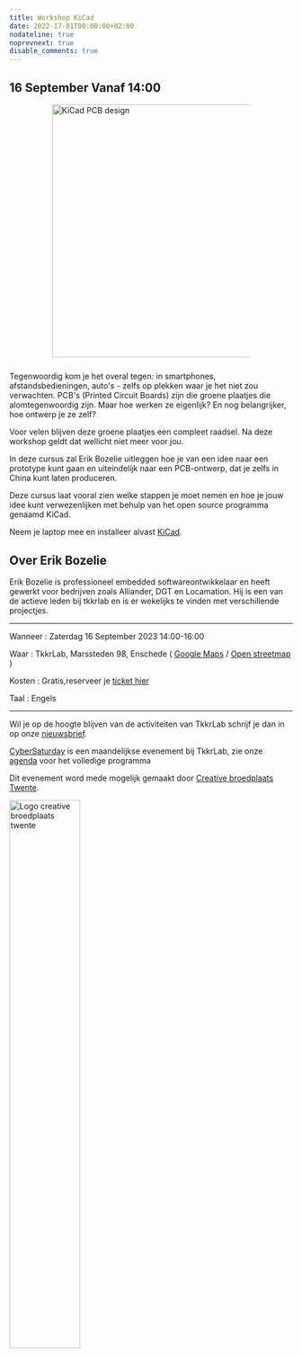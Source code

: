 ```yaml
---
title: Workshop KiCad
date: 2022-17-01T00:00:00+02:00
nodateline: true
noprevnext: true
disable_comments: true
---
```


## 16 September Vanaf 14:00 ##

<div style="margin: 0 15% 5%;">
<img src="/images/kicad_pcbnew.png" width="450px"  alt="KiCad PCB design">
</div>

Tegenwoordig kom je het overal tegen: in smartphones, afstandsbedieningen, auto's - zelfs op plekken waar je het niet zou verwachten. PCB's (Printed Circuit Boards) zijn die groene plaatjes die alomtegenwoordig zijn. Maar hoe werken ze eigenlijk? En nog belangrijker, hoe ontwerp je ze zelf?

Voor velen blijven deze groene plaatjes een compleet raadsel. Na deze workshop geldt dat wellicht niet meer voor jou.

In deze cursus zal Erik Bozelie uitleggen hoe je van een idee naar een prototype kunt gaan en uiteindelijk naar een PCB-ontwerp, dat je zelfs in China kunt laten produceren.

Deze cursus laat vooral zien welke stappen je moet nemen en hoe je jouw idee kunt verwezenlijken met behulp van het open source programma genaamd KiCad.

Neem je laptop mee en installeer alvast [KiCad](https://www.kicad.org/download/).
## Over Erik Bozelie

Erik Bozelie is professioneel embedded softwareontwikkelaar en heeft gewerkt voor bedrijven zoals Alliander, DGT en Locamation. Hij is een van de actieve leden bij tkkrlab en is er wekelijks te vinden met verschillende projectjes.

<hr>

Wanneer : Zaterdag 16 September 2023 14:00-16:00

Waar : TkkrLab, Marssteden 98, Enschede ( [Google Maps](https://www.google.com/maps/place/TkkrLab/@52.2162911,6.8203277,19z/data=!4m8!1m2!3m1!2sTkkrLab!3m4!1s0x47b8146d5a073413:0x19afd02a9c840a4!8m2!3d52.216342!4d6.8205508) / [Open streetmap](https://www.openstreetmap.org/search?query=marssteden%2098%2Censchede#map=19/52.21634/6.82055) )


Kosten : Gratis,reserveer je [ticket hier](https://tickets.tkkrlab.space/TkkrLab/u7ufu/)

Taal : Engels

<hr>

Wil je op de hoogte blijven van de activiteiten van TkkrLab schrijf je dan in op onze [nieuwsbrief](http://eepurl.com/gLxrLD).

[CyberSaturday](/cybersaturdays/cybersaturday/) is een maandelijkse evenement bij TkkrLab, zie onze [agenda](/agenda/) voor het volledige programma

Dit evenement word mede mogelijk gemaakt door [Creative broedplaats Twente](http://www.creatievebroedplaatsentwente.nl/).

<img width=50% src="/images/Logo-Creatieve-Broedplaatsen-Twente.jpg"  alt="Logo creative broedplaats twente">
